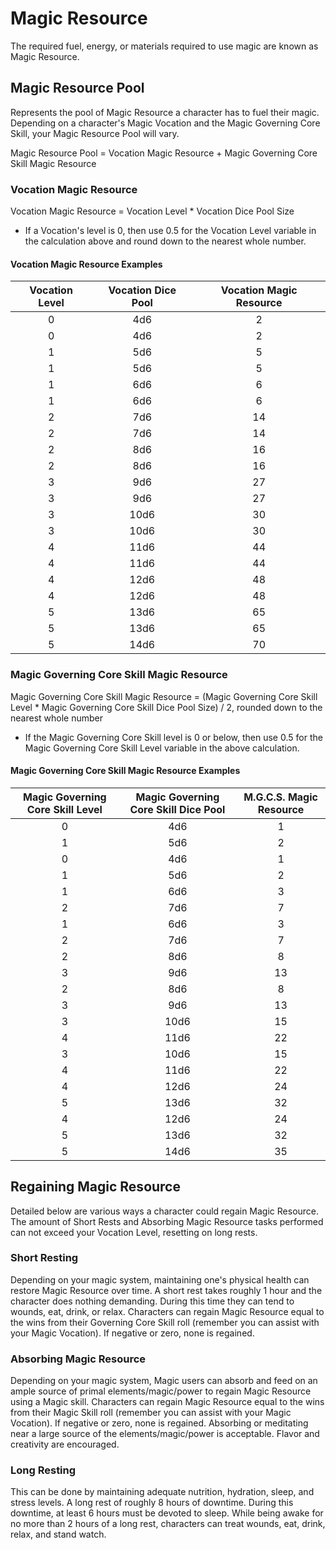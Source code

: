 # Magic Resource

The required fuel, energy, or materials required to use magic are known as Magic Resource.

## Magic Resource Pool

Represents the pool of Magic Resource a character has to fuel their magic. Depending on a character's Magic Vocation and the Magic Governing Core Skill, your Magic Resource Pool will vary.

Magic Resource Pool = Vocation Magic Resource + Magic Governing Core Skill Magic Resource

### Vocation Magic Resource

Vocation Magic Resource = Vocation Level * Vocation Dice Pool Size

- If a Vocation's level is 0, then use 0.5 for the Vocation Level variable in the calculation above and round down to the nearest whole number.

#### Vocation Magic Resource Examples

| Vocation Level | Vocation Dice Pool | Vocation Magic Resource |
| :------------: | :----------------: | :---------------------: |
|       0       |        4d6        |            2            |
|       0       |        4d6        |            2            |
|       1       |        5d6        |            5            |
|       1       |        5d6        |            5            |
|       1       |        6d6        |            6            |
|       1       |        6d6        |            6            |
|       2       |        7d6        |           14           |
|       2       |        7d6        |           14           |
|       2       |        8d6        |           16           |
|       2       |        8d6        |           16           |
|       3       |        9d6        |           27           |
|       3       |        9d6        |           27           |
|       3       |        10d6        |           30           |
|       3       |        10d6        |           30           |
|       4       |        11d6        |           44           |
|       4       |        11d6        |           44           |
|       4       |        12d6        |           48           |
|       4       |        12d6        |           48           |
|       5       |        13d6        |           65           |
|       5       |        13d6        |           65           |
|       5       |        14d6        |           70           |

### Magic Governing Core Skill Magic Resource

Magic Governing Core Skill Magic Resource = (Magic Governing Core Skill Level * Magic Governing Core Skill Dice Pool Size) / 2, rounded down to the nearest whole number

- If the Magic Governing Core Skill level is 0 or below, then use 0.5 for the Magic Governing Core Skill Level variable in the above calculation.

#### Magic Governing Core Skill Magic Resource Examples

| Magic Governing Core Skill Level | Magic Governing Core Skill Dice Pool | M.G.C.S. Magic Resource |
| :------------------------------: | :----------------------------------: | :---------------------: |
|                0                |                 4d6                 |            1            |
|                1                |                 5d6                 |            2            |
|                0                |                 4d6                 |            1            |
|                1                |                 5d6                 |            2            |
|                1                |                 6d6                 |            3            |
|                2                |                 7d6                 |            7            |
|                1                |                 6d6                 |            3            |
|                2                |                 7d6                 |            7            |
|                2                |                 8d6                 |            8            |
|                3                |                 9d6                 |           13           |
|                2                |                 8d6                 |            8            |
|                3                |                 9d6                 |           13           |
|                3                |                 10d6                 |           15           |
|                4                |                 11d6                 |           22           |
|                3                |                 10d6                 |           15           |
|                4                |                 11d6                 |           22           |
|                4                |                 12d6                 |           24           |
|                5                |                 13d6                 |           32           |
|                4                |                 12d6                 |           24           |
|                5                |                 13d6                 |           32           |
|                5                |                 14d6                 |           35           |

## Regaining Magic Resource

Detailed below are various ways a character could regain Magic Resource. The amount of Short Rests and Absorbing Magic Resource tasks performed can not exceed your Vocation Level, resetting on long rests.

### Short Resting

Depending on your magic system, maintaining one's physical health can restore Magic Resource over time. A short rest takes roughly 1 hour and the character does nothing demanding. During this time they can tend to wounds, eat, drink, or relax. Characters can regain Magic Resource equal to the wins from their Governing Core Skill roll (remember you can assist with your Magic Vocation). If negative or zero, none is regained.

### Absorbing Magic Resource

Depending on your magic system, Magic users can absorb and feed on an ample source of primal elements/magic/power to regain Magic Resource using a Magic skill. Characters can regain Magic Resource equal to the wins from their Magic Skill roll (remember you can assist with your Magic Vocation). If negative or zero, none is regained. Absorbing or meditating near a large source of the elements/magic/power is acceptable. Flavor and creativity are encouraged.

### Long Resting

This can be done by maintaining adequate nutrition, hydration, sleep, and stress levels. A long rest of roughly 8 hours of downtime. During this downtime, at least 6 hours must be devoted to sleep. While being awake for no more than 2 hours of a long rest, characters can treat wounds, eat, drink, relax, and stand watch.
